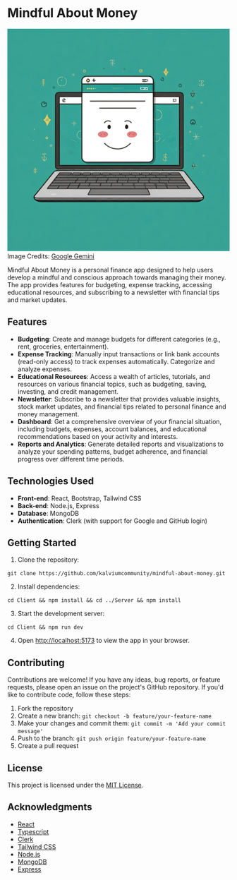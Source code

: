 # Mindful About Money

![Idea](./Client/src/assets/readme-img.jpeg)
Image Credits: [Google Gemini](https://gemini.google.com)

Mindful About Money is a personal finance app designed to help users develop a mindful and conscious approach towards managing their money. The app provides features for budgeting, expense tracking, accessing educational resources, and subscribing to a newsletter with financial tips and market updates.

## Features

- **Budgeting**: Create and manage budgets for different categories (e.g., rent, groceries, entertainment).
- **Expense Tracking**: Manually input transactions or link bank accounts (read-only access) to track expenses automatically. Categorize and analyze expenses.
- **Educational Resources**: Access a wealth of articles, tutorials, and resources on various financial topics, such as budgeting, saving, investing, and credit management.
- **Newsletter**: Subscribe to a newsletter that provides valuable insights, stock market updates, and financial tips related to personal finance and money management.
- **Dashboard**: Get a comprehensive overview of your financial situation, including budgets, expenses, account balances, and educational recommendations based on your activity and interests.
- **Reports and Analytics**: Generate detailed reports and visualizations to analyze your spending patterns, budget adherence, and financial progress over different time periods.

## Technologies Used

- **Front-end**: React, Bootstrap, Tailwind CSS
- **Back-end**: Node.js, Express
- **Database**: MongoDB
- **Authentication**: Clerk (with support for Google and GitHub login)
<!-- - **Additional Libraries**: React Icons, Chart.js (for visualizations) -->

## Getting Started

1. Clone the repository:

```
git clone https://github.com/kalviumcommunity/mindful-about-money.git
```

2. Install dependencies:

```
cd Client && npm install && cd ../Server && npm install
```

3. Start the development server:

```
cd Client && npm run dev
```

4. Open [http://localhost:5173](http://localhost:5173) to view the app in your browser.

## Contributing

Contributions are welcome! If you have any ideas, bug reports, or feature requests, please open an issue on the project's GitHub repository. If you'd like to contribute code, follow these steps:

1. Fork the repository
2. Create a new branch: `git checkout -b feature/your-feature-name`
3. Make your changes and commit them: `git commit -m 'Add your commit message'`
4. Push to the branch: `git push origin feature/your-feature-name`
5. Create a pull request

## License

This project is licensed under the [MIT License](LICENSE).

## Acknowledgments

- [React](https://reactjs.org/)
- [Typescript](https://www.typescriptlang.org/)
- [Clerk](https://clerk.com/)
- [Tailwind CSS](https://tailwindcss.com/)
- [Node.js](https://nodejs.org/)
- [MongoDB](https://www.mongodb.com/)
- [Express](https://expressjs.com/)
<!-- - [React Icons](https://react-icons.github.io/react-icons/)
- [Chart.js](https://www.chartjs.org/) -->
